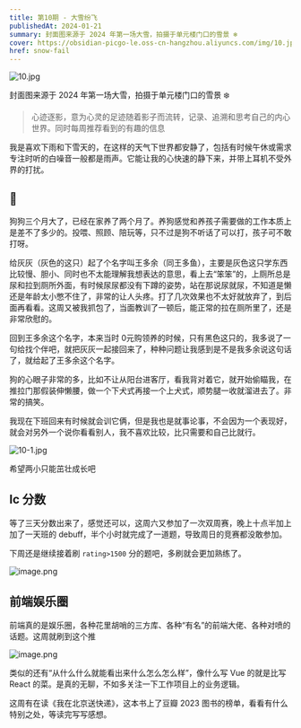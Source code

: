```yaml
---
title: 第10期 - 大雪纷飞
publishedAt: 2024-01-21
summary: 封面图来源于 2024 年第一场大雪，拍摄于单元楼门口的雪景 ❄️
cover: https://obsidian-picgo-le.oss-cn-hangzhou.aliyuncs.com/img/10.jpg
href: snow-fail
---
```

![10.jpg](https://obsidian-picgo-le.oss-cn-hangzhou.aliyuncs.com/img/10.jpg)


封面图来源于 2024 年第一场大雪，拍摄于单元楼门口的雪景 ❄️

>心迹逐影，意为心灵的足迹随着影子而流转，记录、追溯和思考自己的内心世界。同时每周推荐看到的有趣的信息

我是喜欢下雨和下雪天的，在这样的天气下世界都安静了，包括有时候午休或需求专注时听的白噪音一般都是雨声。它能让我的心快速的静下来，并带上耳机不受外界的打扰。

## 🐶

狗狗三个月大了，已经在家养了两个月了。养狗感觉和养孩子需要做的工作本质上是差不了多少的。投喂、照顾、陪玩等，只不过是狗不听话了可以打，孩子可不敢打呀。

给灰灰（灰色的这只）起了个名字叫王多余（同王多鱼），主要是灰色这只学东西比较慢、胆小、同时也不太能理解我想表达的意思，看上去“笨笨”的，上厕所总是尿和拉到厕所外面，有时候尿尿都没有下蹲的姿势，站在那说尿就尿，不知道是懒还是年龄太小憋不住了，非常的让人头疼。打了几次效果也不太好就放弃了，到后面再看看。这周又被我抓包了，当面教训了一顿后，能正常的拉在厕所里了，还是非常欣慰的。

回到王多余这个名字，本来当时 0元购领养的时候，只有黑色这只的，我多说了一句给找个伴吧，就把灰灰一起接回来了，种种问题让我感到是不是我多余说这句话了，就给起了王多余这个名字。

狗的心眼子非常的多，比如不让从阳台进客厅，看我背对着它，就开始偷瞄我，在推拉门那假装伸懒腰，做一个下犬式再接一个上犬式，顺势腿一收就溜进去了。非常的搞笑。

我现在下班回来有时候就会训它俩，但是我也是就事论事，不会因为一个表现好，就会对另外一个说你看看别人，我不喜欢比较，比只需要和自己比就行。

![10-1.jpg](https://obsidian-picgo-le.oss-cn-hangzhou.aliyuncs.com/img/10-1.jpg)

希望两小只能茁壮成长吧

## lc 分数

等了三天分数出来了，感觉还可以，这周六又参加了一次双周赛，晚上十点半加上加了一天班的 debuff，半个小时就完成了一道题，导致周日的竞赛都没敢参加。

下周还是继续接着刷 `rating>1500` 分的题吧，多刷就会更加熟练了。

![image.png](https://obsidian-picgo-le.oss-cn-hangzhou.aliyuncs.com/img/20240122224552.png)


## 前端娱乐圈

前端真的是娱乐圈，各种花里胡哨的三方库、各种“有名”的前端大佬、各种对喷的话题。这周就刷到这个推

![image.png](https://obsidian-picgo-le.oss-cn-hangzhou.aliyuncs.com/img/20240122225431.png)

类似的还有“从什么什么就能看出来什么怎么怎么样”，像什么写 Vue 的就是比写 React 的菜。是真的无聊，不如多关注一下工作项目上的业务逻辑。

这周有在读《我在北京送快递》，这本书上了豆瓣 2023 图书的榜单，看看有什么特别之处，等读完写写感想。
